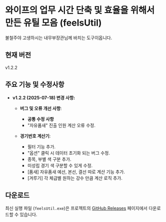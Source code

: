 # 와이프의 업무 시간 단축 및 효율을 위해서 만든 유틸 모음 (feelsUtil)

불철주야 고생하시는 내무부장관님께 바치는 도구이옵니다.

## 현재 버전

v1.2.2

## 주요 기능 및 수정사항

*   **v1.2.2 (2025-07-18) 변경 사항:**

    *   **버그 및 오류 개선 사항**:
        *   **공통 수정 사항**
        *   "자유품새" 진출 인원 계산 오류 수정.
    
    *   **경기번호 계산기**:
        *   필터 기능 추가.
        *   "옵션" 클릭 시 데이터 초기화 되는 버그 수정.
        *   종목, 부별 색 구분 추가.
        *   미성립 경기 색 구분할 수 있게 수정.
        *   [품새] 자유품새 예선, 본선, 결선 따로 계산 기능 추가.
        *   [겨루기] 각 체급별 원하는 강수 만큼 계산 로직 추가.


## 다운로드

최신 실행 파일 (`feelsUtil.exe`)은 프로젝트의 [GitHub Releases](https://github.com/Feeljae-Won/challenge_utils/releases) 페이지에서 다운로드할 수 있습니다.